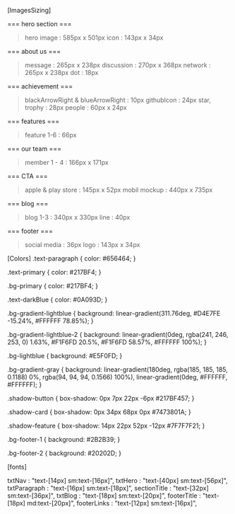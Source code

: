 [ImagesSizing]

=== hero section ===
> hero image    : 585px x 501px
> icon          : 143px x 34px

=== about us ===
> message       : 265px x 238px
> discussion    : 270px x 368px
> network       : 265px x 238px
> dot           : 18px

=== achievement ===
> blackArrowRight & blueArrowRight : 10px
> githubIcon    : 24px
> star, trophy  : 28px
> people        : 60px x 24px

=== features ===
> feature 1-6   : 66px

=== our team ===
> member 1 - 4  : 166px x 171px

=== CTA ===
> apple & play store : 145px x 52px
> mobil mockup  : 440px x 735px

=== blog ===
> blog 1-3      : 340px x 330px
> line          : 40px

=== footer ===
> social media  : 36px
> logo          : 143px x 34px


[Colors] 
.text-paragraph   {
    color: #656464;
}

.text-primary   {
    color: #217BF4;
}

.bg-primary {
    color: #217BF4;
}

.text-darkBlue    {
    color: #0A093D;
}

.bg-gradient-lightblue {
    background: linear-gradient(311.76deg, #D4E7FE -15.24%, #FFFFFF 78.85%);
}

.bg-gradient-lightblue-2 {
    background: linear-gradient(0deg, rgba(241, 246, 253, 0) 1.63%, #F1F6FD 20.5%, #F1F6FD 58.57%, #FFFFFF 100%);
}

.bg-lightblue {
    background: #E5F0FD;
}

.bg-gradient-gray {
    background: linear-gradient(180deg, rgba(185, 185, 185, 0.1188) 0%, rgba(94, 94, 94, 0.1566) 100%), linear-gradient(0deg, #FFFFFF, #FFFFFF);
}

.shadow-button {
    box-shadow: 0px 7px 22px -6px #217BF457;
}

.shadow-card { 
    box-shadow: 0px 34px 68px 0px #7473801A;
}

.shadow-feature { 
    box-shadow: 14px 22px 52px -12px #7F7F7F21;
}


.bg-footer-1 { 
    background: #2B2B39;
}

.bg-footer-2 { 
    background: #20202D;
}



[fonts]

txtNav        : "text-[14px] sm:text-[16px]",
txtHero       : "text-[40px] sm:text-[56px]",
txtParagraph  : "text-[16px] sm:text-[18px]",
sectionTitle  : "text-[32px] sm:text-[36px]",
txtBlog       : "text-[18px] sm:text-[20px]",
footerTitle : "text-[18px] md:text-[20px]",
footerLinks    : "text-[12px] sm:text-[16px]",
